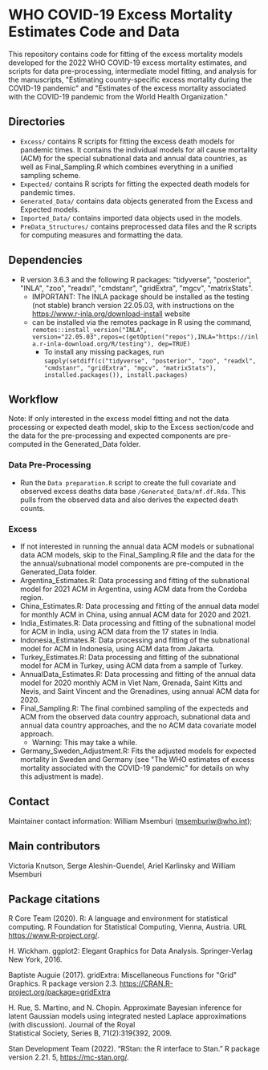 

# WHO COVID-19 Excess Mortality Estimates Code and Data 

This repository contains code for fitting of the excess mortality models developed for the 2022 WHO COVID-19 excess mortality estimates, and scripts for data pre-processing, intermediate model fitting, and analysis for the manuscripts, "Estimating country-specific excess mortality during the COVID-19 pandemic" and "Estimates of the excess mortality associated with the COVID-19 pandemic from the World Health Organization."

## Directories

* `Excess/`  contains R scripts for fitting the excess death models for pandemic times. It contains the individual models for all cause mortality (ACM) for the special subnational data and annual data countries, as well as Final_Sampling.R which combines everything in a unified sampling scheme. 
* `Expected/` contains R scripts for fitting the expected death models for pandemic times. 
* `Generated_Data/` contains data objects generated from the Excess and Expected models. 
* `Imported_Data/` contains imported data objects used in the models. 
* `PreData_Structures/` contains preprocessed data files and the R scripts for computing measures and formatting the data. 

## Dependencies

* R version 3.6.3 and the following R packages: "tidyverse", "posterior", "INLA", "zoo", "readxl", "cmdstanr", "gridExtra", "mgcv", "matrixStats".
  * IMPORTANT: The INLA package should be installed as the testing (not stable) branch version 22.05.03, with instructions on the https://www.r-inla.org/download-install website
  * can be installed via the remotes package in R using the command, 
  `remotes::install_version("INLA", version="22.05.03",repos=c(getOption("repos"),INLA="https://inla.r-inla-download.org/R/testing"), dep=TRUE)`
	* To install any missing packages, run `sapply(setdiff(c("tidyverse", "posterior", "zoo", "readxl", "cmdstanr", "gridExtra", "mgcv", "matrixStats"), installed.packages()), install.packages)`

## Workflow
Note: If only interested in the excess model fitting and not the data processing or expected death model, skip to the Excess section/code and the data for the pre-processing and expected components are pre-computed in the Generated_Data folder.

### Data Pre-Processing

* Run the `Data preparation.R` script to create the full covariate and observed excess deaths data base `/Generated_Data/mf.df.Rda`. This pulls from the observed data and also derives the expected death counts.

### Excess
* If not interested in running the annual data ACM models or subnational data ACM models, skip to the Final_Sampling.R file and the data for the the annual/subnational model components are pre-computed in the Generated_Data folder.
* Argentina_Estimates.R: Data processing and fitting of the subnational model for 2021 ACM in Argentina, using ACM data from the Cordoba region.
* China_Estimates.R: Data processing and fitting of the annual data model for monthly ACM in China, using annual ACM data for 2020 and 2021.
* India_Estimates.R: Data processing and fitting of the subnational model for ACM in India, using ACM data from the 17 states in India.
* Indonesia_Estimates.R: Data processing and fitting of the subnational model for ACM in Indonesia, using ACM data from Jakarta.
* Turkey_Estimates.R: Data processing and fitting of the subnational model for ACM in Turkey, using ACM data from a sample of Turkey.
* AnnualData_Estimates.R: Data processing and fitting of the annual data model for 2020 monthly ACM in Viet Nam, Grenada, Saint Kitts and Nevis, and Saint Vincent and the Grenadines, using annual ACM data for 2020.
* Final_Sampling.R: The final combined sampling of the expecteds and ACM from the observed data country approach, subnational data and annual data country approaches, and the no ACM data covariate model approach.
	* Warning: This may take a while. 
* Germany_Sweden_Adjustment.R: Fits the adjusted models for expected mortality in Sweden and Germany 	(see "The WHO estimates of excess mortality associated with the COVID-19 pandemic" for details on why this adjustment is made).

## Contact

Maintainer contact information: William Msemburi (msemburiw@who.int); 

## Main contributors

Victoria Knutson, Serge Aleshin-Guendel, Ariel Karlinsky and William Msemburi 

## Package citations

  R Core Team (2020). R: A language and environment for statistical
  computing. R Foundation for Statistical Computing, Vienna, Austria.
  URL https://www.R-project.org/.

  H. Wickham. ggplot2: Elegant Graphics for Data Analysis.
  Springer-Verlag New York, 2016.

  Baptiste Auguie (2017). gridExtra: Miscellaneous Functions for "Grid"
  Graphics. R package version 2.3.
  https://CRAN.R-project.org/package=gridExtra
  
  H. Rue, S. Martino, and N. Chopin. Approximate Bayesian inference for latent Gaussian models
  using integrated nested Laplace approximations (with discussion). Journal of the Royal      
  Statistical Society, Series B, 71(2):319{392, 2009. 
  
  Stan Development Team (2022). “RStan: the R interface to Stan.” R package version 2.21. 5,
  https://mc-stan.org/.

